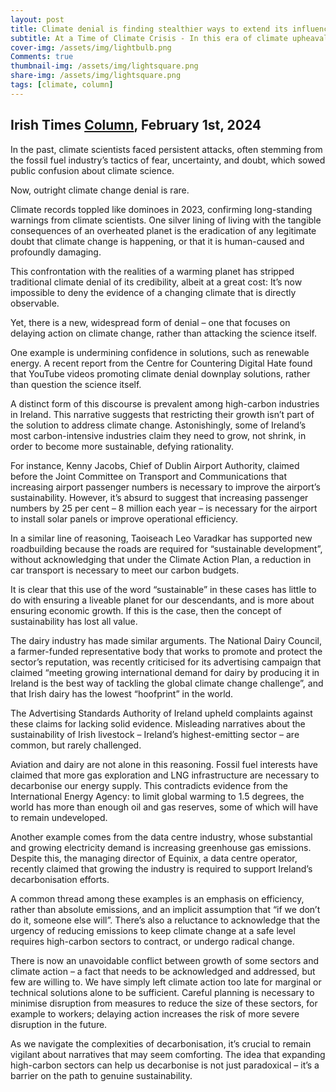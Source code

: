 ```yaml
---
layout: post
title: Climate denial is finding stealthier ways to extend its influence
subtitle: At a Time of Climate Crisis - In this era of climate upheaval, urgent remedial action requires limiting of high-carbon sectors, not their expansion
cover-img: /assets/img/lightbulb.png
Comments: true
thumbnail-img: /assets/img/lightsquare.png
share-img: /assets/img/lightsquare.png
tags: [climate, column]
---
```


## Irish Times [Column](https://www.irishtimes.com/environment/climate-crisis/2024/02/01/climate-denial-is-finding-stealthier-ways-to-extend-its-influence/), February 1st, 2024

In the past, climate scientists faced persistent attacks, often stemming from the fossil fuel industry’s tactics of fear, uncertainty, and doubt, which sowed public confusion about climate science.

Now, outright climate change denial is rare.

Climate records toppled like dominoes in 2023, confirming long-standing warnings from climate scientists. One silver lining of living with the tangible consequences of an overheated planet is the eradication of any legitimate doubt that climate change is happening, or that it is human-caused and profoundly damaging.

This confrontation with the realities of a warming planet has stripped traditional climate denial of its credibility, albeit at a great cost: It’s now impossible to deny the evidence of a changing climate that is directly observable.

Yet, there is a new, widespread form of denial – one that focuses on delaying action on climate change, rather than attacking the science itself.

One example is undermining confidence in solutions, such as renewable energy. A recent report from the Centre for Countering Digital Hate found that YouTube videos promoting climate denial downplay solutions, rather than question the science itself.

A distinct form of this discourse is prevalent among high-carbon industries in Ireland. This narrative suggests that restricting their growth isn’t part of the solution to address climate change. Astonishingly, some of Ireland’s most carbon-intensive industries claim they need to grow, not shrink, in order to become more sustainable, defying rationality.

For instance, Kenny Jacobs, Chief of Dublin Airport Authority, claimed before the Joint Committee on Transport and Communications that increasing airport passenger numbers is necessary to improve the airport’s sustainability. However, it’s absurd to suggest that increasing passenger numbers by 25 per cent – 8 million each year – is necessary for the airport to install solar panels or improve operational efficiency.

In a similar line of reasoning, Taoiseach Leo Varadkar has supported new roadbuilding because the roads are required for “sustainable development”, without acknowledging that under the Climate Action Plan, a reduction in car transport is necessary to meet our carbon budgets.

It is clear that this use of the word “sustainable” in these cases has little to do with ensuring a liveable planet for our descendants, and is more about ensuring economic growth. If this is the case, then the concept of sustainability has lost all value.

The dairy industry has made similar arguments. The National Dairy Council, a farmer-funded representative body that works to promote and protect the sector’s reputation, was recently criticised for its advertising campaign that claimed “meeting growing international demand for dairy by producing it in Ireland is the best way of tackling the global climate change challenge”, and that Irish dairy has the lowest “hoofprint” in the world.

The Advertising Standards Authority of Ireland upheld complaints against these claims for lacking solid evidence. Misleading narratives about the sustainability of Irish livestock – Ireland’s highest-emitting sector – are common, but rarely challenged.

Aviation and dairy are not alone in this reasoning. Fossil fuel interests have claimed that more gas exploration and LNG infrastructure are necessary to decarbonise our energy supply. This contradicts evidence from the International Energy Agency: to limit global warming to 1.5 degrees, the world has more than enough oil and gas reserves, some of which will have to remain undeveloped.

Another example comes from the data centre industry, whose substantial and growing electricity demand is increasing greenhouse gas emissions. Despite this, the managing director of Equinix, a data centre operator, recently claimed that growing the industry is required to support Ireland’s decarbonisation efforts.

A common thread among these examples is an emphasis on efficiency, rather than absolute emissions, and an implicit assumption that “if we don’t do it, someone else will”. There’s also a reluctance to acknowledge that the urgency of reducing emissions to keep climate change at a safe level requires high-carbon sectors to contract, or undergo radical change.

There is now an unavoidable conflict between growth of some sectors and climate action – a fact that needs to be acknowledged and addressed, but few are willing to. We have simply left climate action too late for marginal or technical solutions alone to be sufficient. Careful planning is necessary to minimise disruption from measures to reduce the size of these sectors, for example to workers; delaying action increases the risk of more severe disruption in the future.

As we navigate the complexities of decarbonisation, it’s crucial to remain vigilant about narratives that may seem comforting. The idea that expanding high-carbon sectors can help us decarbonise is not just paradoxical – it’s a barrier on the path to genuine sustainability.
